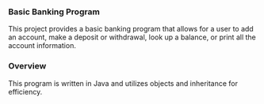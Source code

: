 ### Basic Banking Program

This project provides a basic banking program that allows for a user to add an account, make a deposit or withdrawal, look up a balance, or print all the account information.

### Overview

This program is written in Java and utilizes objects and inheritance for efficiency. 
